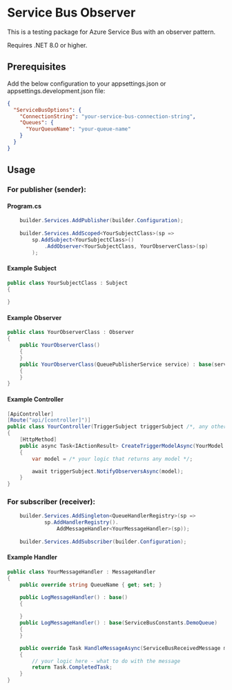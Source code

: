 # Service Bus Observer

This is a testing package for Azure Service Bus with an observer pattern.

Requires .NET 8.0 or higher.

## Prerequisites

Add the below configuration to your appsettings.json or appsettings.development.json file:

```json
{
  "ServiceBusOptions": {
    "ConnectionString": "your-service-bus-connection-string",
    "Queues": {
      "YourQueueName": "your-queue-name"
    }
  }
}
```

## Usage

### For publisher (sender):

#### Program.cs

```csharp
    builder.Services.AddPublisher(builder.Configuration);
        
    builder.Services.AddScoped<YourSubjectClass>(sp => 
        sp.AddSubject<YourSubjectClass>()
            .AddObserver<YourSubjectClass, YourObserverClass>(sp)
        );
```
#### Example Subject

```csharp
public class YourSubjectClass : Subject
{
    
}
```

#### Example Observer

```csharp
public class YourObserverClass : Observer
{
    public YourObserverClass() 
    {
    }
    public YourObserverClass(QueuePublisherService service) : base(service, YourQueueName)
    {
    }
}
```

#### Example Controller
```csharp
[ApiController]
[Route("api/[controller]")]
public class YourController(TriggerSubject triggerSubject /*, any other service you use*/) : ControllerBase
{    
    [HttpMethod]
    public async Task<IActionResult> CreateTriggerModelAsync(YourModel yourModel)
    {
        var model = /* your logic that returns any model */;

        await triggerSubject.NotifyObserversAsync(model);
    }
}
```

### For subscriber (receiver):

```csharp
    builder.Services.AddSingleton<QueueHandlerRegistry>(sp => 
            sp.AddHandlerRegistry().
                AddMessageHandler<YourMessageHandler>(sp));
        
    builder.Services.AddSubscriber(builder.Configuration);
```

#### Example Handler

```csharp
public class YourMessageHandler : MessageHandler
{
    public override string QueueName { get; set; }

    public LogMessageHandler() : base()
    {
        
    }
    public LogMessageHandler() : base(ServiceBusConstants.DemoQueue)
    {
    }

    public override Task HandleMessageAsync(ServiceBusReceivedMessage message)
    {
        // your logic here - what to do with the message        
        return Task.CompletedTask;
    }
}
```